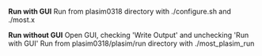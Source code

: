 **Run with GUI**
Run from plasim0318 directory with ./configure.sh and ./most.x

**Run without GUI**
Open GUI, checking 'Write Output' and unchecking 'Run with GUI'
Run from plasim0318/plasim/run directory with ./most_plasim_run
